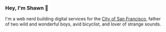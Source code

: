 ### Hey, I'm Shawn :wave:

I'm a web nerd building digital services for the [City of San Francisco](https://sf.gov),
father of two wild and wonderful boys, avid bicyclist, and lover of strange sounds.

